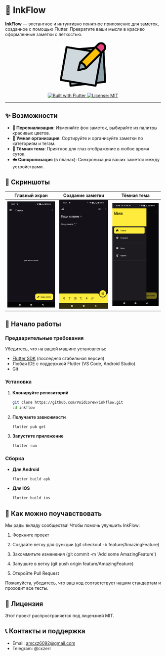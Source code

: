 # 🎨 InkFlow

**InkFlow** — элегантное и интуитивно понятное приложение для заметок, созданное с помощью Flutter. Превратите ваши мысли в красиво оформленные заметки с лёгкостью.

<p align="center">
  <img src="/assets/icons/app_icon.png" alt="InkFlow Banner" width="150"/>
</p>

<p align="center">
  <!-- <a href="https://github.com/VoidCorew/inkflow/releases">
    <img src="/assets/" alt="Version">
  </a> -->
  <a href="https://flutter.dev">
    <img src="https://img.shields.io/badge/Built%20with-Flutter-02569B?logo=flutter" alt="Built with Flutter">
  </a>
  <a href="https://opensource.org/licenses/MIT">
    <img src="https://img.shields.io/badge/License-MIT-green.svg" alt="License: MIT">
  </a>
</p>

---

## ✨ Возможности

- **🎨 Персонализация**: Изменяйте фон заметок, выбирайте из палитры красивых цветов.
- **📂 Умная организация**: Сортируйте и организуйте заметки по категориям и тегам.
- **🌙 Тёмная тема**: Приятное для глаз отображение в любое время суток.
- **☁️ Синхронизация** (в планах): Синхронизация ваших заметок между устройствами.

## 📸 Скриншоты

| Главный экран | Создание заметки | Тёмная тема |
| :-----------: | :--------------: | :--------: |
| <img src="/assets/images/img1.png" width="250"> | <img src="/assets/images/img2.png" width="250"> | <img src="/assets/images/img3.png" width="250"> |

## 🚀 Начало работы

### Предварительные требования

Убедитесь, что на вашей машине установлены:
- [Flutter SDK](https://flutter.dev/docs/get-started/install) (последняя стабильная версия)
- Любая IDE с поддержкой Flutter (VS Code, Android Studio)
- Git

### Установка

1. **Клонируйте репозиторий**
   ```bash
   git clone https://github.com/VoidCorew/inkflow.git
   cd inkflow
   ```

2. **Получаете зависимости**
   ```bash
   flutter pub get
   ```

3. **Запустите приложение**
    ```bash
    flutter run
    ```

### Сборка

- **Для Android**
   
   ```bash
   flutter build apk
   ```
- **Для IOS**
   
   ```bash
   flutter build ios
   ```

## 🤝 Как можно поучавствовать

Мы рады вкладу сообщества! Чтобы помочь улучшить InkFlow:

1. Форкните проект

2. Создайте ветку для функции (git checkout -b feature/AmazingFeature)

3. Закоммитьте изменения (git commit -m 'Add some AmazingFeature')

4. Запушьте в ветку (git push origin feature/AmazingFeature)

5. Откройте Pull Request

Пожалуйста, убедитесь, что ваш код соответствует нашим стандартам и проходит все тесты.

## 📜 Лицензия
Этот проект распространяется под лицензией MIT.

## 📞 Контакты и поддержка
- Email: amcxz6092@gmail.com
- Telegram: @cxzerr

<!-- - Email: <amcxz6092@gmail.com> -->
<!-- - [<img src="https://img.shields.io/badge/Telegram-2CA5E0?style=for-the-badge&logo=gmail&logoColor=white" />](https://t.me/your_channel_name)
- [<img src="https://img.shields.io/badge/Telegram-2CA5E0?style=for-the-badge&logo=telegram&logoColor=white" />](https://t.me/your_channel_name) -->